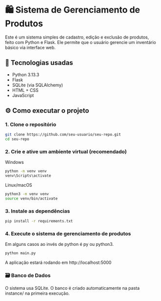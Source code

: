 # 🛍️ Sistema de Gerenciamento de Produtos

Este é um sistema simples de cadastro, edição e exclusão de produtos, feito com Python e Flask. Ele permite que o usuário gerencie um inventário básico via interface web.

## 🚀 Tecnologias usadas

- Python 3.13.3
- Flask
- SQLite (via SQLAlchemy)
- HTML + CSS
- JavaScript

## ⚙️ Como executar o projeto

### 1. Clone o repositório

```bash
git clone https://github.com/seu-usuario/seu-repo.git
cd seu-repo
```

### 2. Crie e ative um ambiente virtual (recomendado)

Windows

```bash
python -m venv venv
venv\Scripts\activate
```

Linux/macOS

```bash
python3 -m venv venv
source venv/bin/activate
```

### 3. Instale as dependências

```bash
pip install -r requirements.txt
```

### 4. Execute o sistema de gerenciamento de produtos

Em alguns casos ao invés de python é py ou python3.

```bash
python main.py
```

A aplicação estará rodando em http://localhost:5000

### 🗃️ Banco de Dados

O sistema usa SQLite. O banco é criado automaticamente na pasta instance/ na primeira execução.
